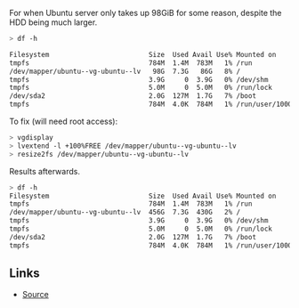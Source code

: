 For when Ubuntu server only takes up 98GiB for some reason, despite the HDD being much larger.

```bash
> df -h

Filesystem                         Size  Used Avail Use% Mounted on
tmpfs                              784M  1.4M  783M   1% /run
/dev/mapper/ubuntu--vg-ubuntu--lv   98G  7.3G   86G   8% /
tmpfs                              3.9G     0  3.9G   0% /dev/shm
tmpfs                              5.0M     0  5.0M   0% /run/lock
/dev/sda2                          2.0G  127M  1.7G   7% /boot
tmpfs                              784M  4.0K  784M   1% /run/user/1000
```

To fix (will need root access):

```bash
> vgdisplay
> lvextend -l +100%FREE /dev/mapper/ubuntu--vg-ubuntu--lv
> resize2fs /dev/mapper/ubuntu--vg-ubuntu--lv
```

Results afterwards.

```bash
> df -h
Filesystem                         Size  Used Avail Use% Mounted on
tmpfs                              784M  1.4M  783M   1% /run
/dev/mapper/ubuntu--vg-ubuntu--lv  456G  7.3G  430G   2% /
tmpfs                              3.9G     0  3.9G   0% /dev/shm
tmpfs                              5.0M     0  5.0M   0% /run/lock
/dev/sda2                          2.0G  127M  1.7G   7% /boot
tmpfs                              784M  4.0K  784M   1% /run/user/1000
```

## Links

 - [Source](https://askubuntu.com/a/1330709)
